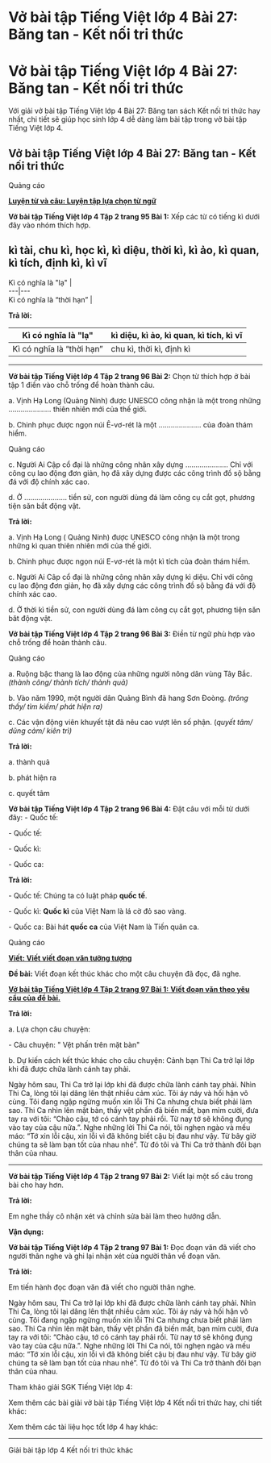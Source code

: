 # Vở bài tập Tiếng Việt lớp 4 Bài 27: Băng tan - Kết nối tri thức

# Vở bài tập Tiếng Việt lớp 4 Bài 27: Băng tan - Kết nối tri thức

Với giải vở bài tập Tiếng Việt lớp 4 Bài 27: Băng tan sách Kết nối tri thức hay nhất, chi tiết sẽ giúp học sinh lớp 4 dễ dàng làm bài tập trong vở bài tập Tiếng Việt lớp 4.

## Vở bài tập Tiếng Việt lớp 4 Bài 27: Băng tan - Kết nối tri thức

Quảng cáo

[**Luyện từ và câu: Luyện tập lựa chọn từ ngữ**](https://vietjack.com/vbt-tieng-viet-4-kn/luyen-tu-va-cau-luyen-tap-lua-chon-tu-ngu.jsp)

**Vở bài tập Tiếng Việt lớp 4 Tập 2 trang 95 Bài 1:** Xếp các từ có tiếng kì dưới đây vào nhóm thích hợp. 

kì tài, chu kì, học kì, kì diệu, thời kì, kì ảo, kì quan, kì tích, định kì, kì vĩ  
---  
  
Kì có nghĩa là "lạ" |   
---|---  
Kì có nghĩa là “thời hạn” |   
  
**Trả lời:**

Kì có nghĩa là "lạ" |  kì diệu, kì ảo, kì quan, kì tích, kì vĩ  
---|---  
Kì có nghĩa là “thời hạn” |  chu kì, thời kì, định kì  
  
****

**Vở bài tập Tiếng Việt lớp 4 Tập 2 trang 96 Bài 2:** Chọn từ thích hợp ở bài tập 1 điền vào chỗ trống để hoàn thành câu. 

a. Vịnh Hạ Long (Quảng Ninh) được UNESCO công nhận là một trong những ………………… thiên nhiên mới của thế giới. 

b. Chinh phục được ngọn núi Ê-vơ-rét là một ………………… của đoàn thám hiểm. 

Quảng cáo

c. Người Ai Cập cổ đại là những công nhân xây dựng ………………… Chỉ với công cụ lao động đơn giản, họ đã xây dựng được các công trình đồ sộ bằng đá với độ chính xác cao. 

d. Ở ………………… tiền sử, con người dùng đá làm công cụ cắt gọt, phương tiện săn bắt động vật. 

**Trả lời:**

a. Vịnh Hạ Long ( Quảng Ninh) được UNESCO công nhận là một trong những kì quan thiên nhiên mới của thế giới.

b. Chinh phục được ngọn núi E-vơ-rét là một kì tích của đoàn thám hiểm.

c. Người Ai Câp cổ đại là những công nhân xây dựng kì diệu. Chỉ với công cụ lao động đơn giản, họ đã xây dựng các công trình đồ sộ bằng đá với độ chính xác cao.

d. Ở thời kì tiền sử, con người dùng đá làm công cụ cắt gọt, phương tiện săn băt động vật.

**Vở bài tập Tiếng Việt lớp 4 Tập 2 trang 96 Bài 3:** Điền từ ngữ phù hợp vào chỗ trống để hoàn thành câu. 

Quảng cáo

a. Ruộng bậc thang là lao động của những người nông dân vùng Tây Bắc. _(thành công/ thành tích/ thành quả)_

b. Vào năm 1990, một người dân Quảng Bình đã hang Sơn Đoòng. _(trông thấy/ tìm kiếm/ phát hiện ra)_

c. Các vận động viên khuyết tật đã nêu cao vượt lên số phận. (_quyết tâm/ dũng cảm/ kiên trì)_

**Trả lời:**

a. thành quả

b. phát hiện ra

c. quyết tâm

**Vở bài tập Tiếng Việt lớp 4 Tập 2 trang 96 Bài 4:** Đặt câu với mỗi từ dưới đây: - Quốc tế: 

\- Quốc tế:

\- Quốc kì:

\- Quốc ca:

**Trả lời:**

\- Quốc tế: Chúng ta có luật pháp **quốc tế**.

\- Quốc kì: **Quốc kì** của Việt Nam là lá cờ đỏ sao vàng.

\- Quốc ca: Bài hát **quốc ca** của Việt Nam là Tiến quân ca.

Quảng cáo

[**Viết: Viết viết đoạn văn tưởng tượng**](https://vietjack.com/vbt-tieng-viet-4-kn/viet-viet-viet-doan-van-tuong-tuong.jsp)

**Đề bài:** Viết đoạn kết thúc khác cho một câu chuyện đã đọc, đã nghe.

[**Vở bài tập Tiếng Việt lớp 4 Tập 2 trang 97 Bài 1:** **Viết đoạn văn theo yêu cầu của đề bài.**](https://vietjack.com/vbt-tieng-viet-4-kn/viet-doan-van-theo-yeu-cau-cua-de-bai-viet-vm.jsp)

**Trả lời:**

a. Lựa chọn câu chuyện: 

\- Câu chuyện: " Vệt phấn trên mặt bàn"

b. Dự kiến cách kết thúc khác cho câu chuyện: Cảnh bạn Thi Ca trở lại lớp khi đã được chữa lành cánh tay phải.

Ngày hôm sau, Thi Ca trở lại lớp khi đã được chữa lành cánh tay phải. Nhìn Thi Ca, lòng tôi lại dâng lên thật nhiều cảm xúc. Tôi áy náy và hối hận vô cùng. Tôi đang ngập ngừng muốn xin lỗi Thi Ca nhưng chưa biết phải làm sao. Thi Ca nhìn lên mặt bàn, thấy vệt phấn đã biến mất, bạn mỉm cười, đưa tay ra với tôi: “Chào cậu, tớ có cánh tay phải rồi. Từ nay tớ sẽ không đụng vào tay của cậu nữa.”. Nghe những lời Thi Ca nói, tôi nghẹn ngào và mếu máo: “Tớ xin lỗi cậu, xin lỗi vì đã không biết cậu bị đau như vậy. Từ bây giờ chúng ta sẽ làm bạn tốt của nhau nhé”. Từ đó tôi và Thi Ca trở thành đôi bạn thân của nhau.

****

**Vở bài tập Tiếng Việt lớp 4 Tập 2 trang 97 Bài 2:** Viết lại một số câu trong bài cho hay hơn. 

**Trả lời:**

Em nghe thầy cô nhận xét và chỉnh sửa bài làm theo hướng dẫn. 

**Vận dụng:**

**Vở bài tập Tiếng Việt lớp 4 Tập 2 trang 97 Bài 1:** Đọc đoạn văn đã viết cho người thân nghe và ghi lại nhận xét của người thân về đoạn văn. 

**Trả lời:**

Em tiến hành đọc đoạn văn đã viết cho người thân nghe.

Ngày hôm sau, Thi Ca trở lại lớp khi đã được chữa lành cánh tay phải. Nhìn Thi Ca, lòng tôi lại dâng lên thật nhiều cảm xúc. Tôi áy náy và hối hận vô cùng. Tôi đang ngập ngừng muốn xin lỗi Thi Ca nhưng chưa biết phải làm sao. Thi Ca nhìn lên mặt bàn, thấy vệt phấn đã biến mất, bạn mỉm cười, đưa tay ra với tôi: “Chào cậu, tớ có cánh tay phải rồi. Từ nay tớ sẽ không đụng vào tay của cậu nữa.”. Nghe những lời Thi Ca nói, tôi nghẹn ngào và mếu máo: “Tớ xin lỗi cậu, xin lỗi vì đã không biết cậu bị đau như vậy. Từ bây giờ chúng ta sẽ làm bạn tốt của nhau nhé”. Từ đó tôi và Thi Ca trở thành đôi bạn thân của nhau.

Tham khảo giải SGK Tiếng Việt lớp 4:

Xem thêm các bài giải vở bài tập Tiếng Việt lớp 4 Kết nối tri thức hay, chi tiết khác:

Xem thêm các tài liệu học tốt lớp 4 hay khác:

* * *

Giải bài tập lớp 4 Kết nối tri thức khác
